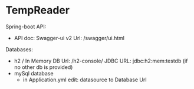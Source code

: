 # TempReader

Spring-boot API:
  * API doc: Swagger-ui v2  Url: /swagger/ui.html
  
 Databases:
  * h2 / In Memory DB Url: /h2-console/ JDBC URL: jdbc:h2:mem:testdb (if no other db is provided)
  * mySql database
     * in Application.yml edit:  datasource to Database Url
